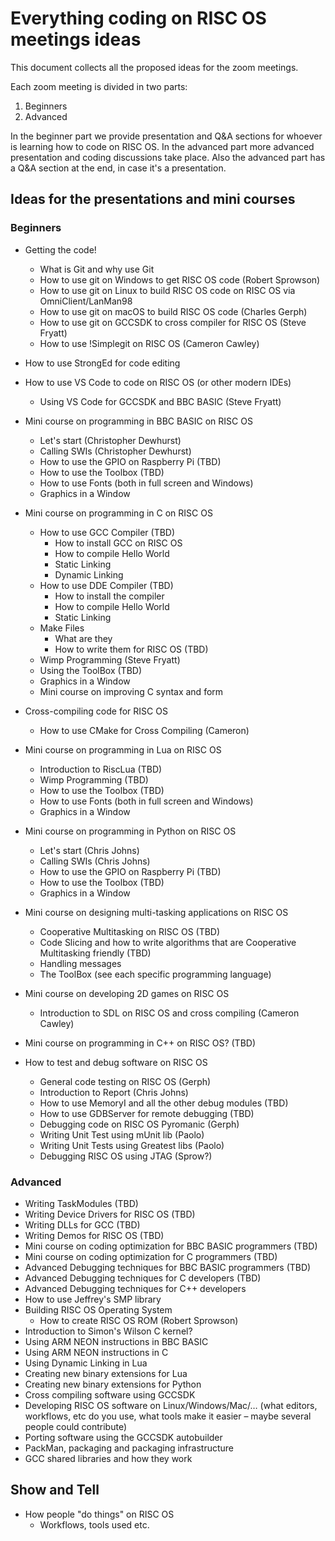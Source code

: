 # Everything coding on RISC OS meetings ideas

This document collects all the proposed ideas for the zoom meetings.

Each zoom meeting is divided in two parts:

1) Beginners
2) Advanced

In the beginner part we provide presentation and Q&A sections for whoever is learning how to code on RISC OS. 
In the advanced part more advanced presentation and coding discussions take place. Also the advanced part has a Q&A section at the end, in case it's a presentation.

## Ideas for the presentations and mini courses

### Beginners

* Getting the code!
  * What is Git and why use Git
  * How to use git on Windows to get RISC OS code (Robert Sprowson)
  * How to use git on Linux to build RISC OS code on RISC OS via OmniClient/LanMan98
  * How to use git on macOS to build RISC OS code (Charles Gerph)
  * How to use git on GCCSDK to cross compiler for RISC OS (Steve Fryatt)
  * How to use !Simplegit on RISC OS (Cameron Cawley)

* How to use StrongEd for code editing

* How to use VS Code to code on RISC OS (or other modern IDEs)
  * Using VS Code for GCCSDK and BBC BASIC (Steve Fryatt)

* Mini course on programming in BBC BASIC on RISC OS
  * Let's start (Christopher Dewhurst)
  * Calling SWIs (Christopher Dewhurst)
  * How to use the GPIO on Raspberry Pi (TBD)
  * How to use the Toolbox (TBD)
  * How to use Fonts (both in full screen and Windows)
  * Graphics in a Window

* Mini course on programming in C on RISC OS
  * How to use GCC Compiler (TBD)
    * How to install GCC on RISC OS
    * How to compile Hello World
    * Static Linking
    * Dynamic Linking
  * How to use DDE Compiler (TBD)
    * How to install the compiler
    * How to compile Hello World
    * Static Linking
  * Make Files
    * What are they
    * How to write them for RISC OS (TBD)
  * Wimp Programming (Steve Fryatt)
  * Using the ToolBox (TBD)
  * Graphics in a Window
  * Mini course on improving C syntax and form

* Cross-compiling code for RISC OS
  * How to use CMake for Cross Compiling (Cameron)

* Mini course on programming in Lua on RISC OS
  * Introduction to RiscLua (TBD)
  * Wimp Programming (TBD)
  * How to use the Toolbox (TBD)
  * How to use Fonts (both in full screen and Windows)
  * Graphics in a Window

* Mini course on programming in Python on RISC OS
  * Let's start (Chris Johns)
  * Calling SWIs (Chris Johns)
  * How to use the GPIO on Raspberry Pi (TBD)
  * How to use the Toolbox (TBD)
  * Graphics in a Window

* Mini course on designing multi-tasking applications on RISC OS
  * Cooperative Multitasking on RISC OS (TBD)
  * Code Slicing and how to write algorithms that are Cooperative Multitasking friendly (TBD)
  * Handling messages
  * The ToolBox (see each specific programming language)

* Mini course on developing 2D games on RISC OS
  * Introduction to SDL on RISC OS and cross compiling (Cameron Cawley)

* Mini course on programming in C++ on RISC OS? (TBD)

* How to test and debug software on RISC OS
  * General code testing on RISC OS (Gerph)
  * Introduction to Report (Chris Johns)
  * How to use MemoryI and all the other debug modules (TBD)
  * How to use GDBServer for remote debugging (TBD)
  * Debugging code on RISC OS Pyromanic (Gerph)
  * Writing Unit Test using mUnit lib (Paolo)
  * Writing Unit Tests using Greatest libs (Paolo)
  * Debugging RISC OS using JTAG (Sprow?)

### Advanced

* Writing TaskModules (TBD)
* Writing Device Drivers for RISC OS (TBD)
* Writing DLLs for GCC (TBD)
* Writing Demos for RISC OS (TBD)
* Mini course on coding optimization for BBC BASIC programmers (TBD)
* Mini course on coding optimization for C programmers (TBD)
* Advanced Debugging techniques for BBC BASIC programmers (TBD)
* Advanced Debugging techniques for C developers (TBD)
* Advanced Debugging techniques for C++ developers
* How to use Jeffrey's SMP library
* Building RISC OS Operating System
  * How to create RISC OS ROM (Robert Sprowson)
* Introduction to Simon's Wilson C kernel?
* Using ARM NEON instructions in BBC BASIC
* Using ARM NEON instructions in C
* Using Dynamic Linking in Lua
* Creating new binary extensions for Lua
* Creating new binary extensions for Python
* Cross compiling software using GCCSDK
* Developing RISC OS software on Linux/Windows/Mac/… (what editors, workflows, etc do you use, what tools make it easier – maybe several people could contribute)
* Porting software using the GCCSDK autobuilder
* PackMan, packaging and packaging infrastructure
* GCC shared libraries and how they work

## Show and Tell

* How people "do things" on RISC OS
  * Workflows, tools used etc.

